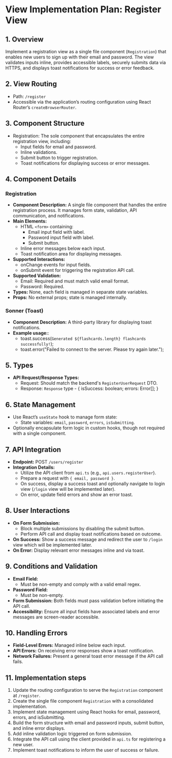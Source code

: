 # View Implementation Plan: Register View

## 1. Overview
Implement a registration view as a single file component (`Registration`) that enables new users to sign up with their email and password. The view validates inputs inline, provides accessible labels, securely submits data via HTTPS, and displays toast notifications for success or error feedback.

## 2. View Routing
- Path: `/register`
- Accessible via the application’s routing configuration using React Router’s `createBrowserRouter`.

## 3. Component Structure
- Registration: The sole component that encapsulates the entire registration view, including:
  - Input fields for email and password.
  - Inline validations.
  - Submit button to trigger registration.
  - Toast notifications for displaying success or error messages.

## 4. Component Details

### Registration
- **Component Description:** A single file component that handles the entire registration process. It manages form state, validation, API communication, and notifications.
- **Main Elements:** 
  - HTML `<form>` containing:
    - Email input field with label.
    - Password input field with label.
    - Submit button.
  - Inline error messages below each input.
  - Toast notification area for displaying messages.
- **Supported Interactions:** 
  - onChange events for input fields.
  - onSubmit event for triggering the registration API call.
- **Supported Validation:**
  - Email: Required and must match valid email format.
  - Password: Required.
- **Types:** None, each field is managed in separate state variables.
- **Props:** No external props; state is managed internally.

### Sonner (Toast)
- **Component Description:** A third-party library for displaying toast notifications.
- **Example usage:**: 
  - toast.success(`Generated ${flashcards.length} flashcards successfully!`);
  - toast.error("Failed to connect to the server. Please try again later.");

## 5. Types
- **API Request/Response Types:**
  - Request: Should match the backend's `RegisterUserRequest` DTO.
  - Response: `Response` type - { isSuccess: boolean; errors: Error[]; }

## 6. State Management
- Use React’s `useState` hook to manage form state:
  - State variables: `email`, `password`, `errors`, `isSubmitting`.
- Optionally encapsulate form logic in custom hooks, though not required with a single component.

## 7. API Integration
- **Endpoint:** POST `/users/register`
- **Integration Details:** 
  - Utilize the API client from `api.ts` (e.g., `api.users.registerUser`).
  - Prepare a request with `{ email, password }`.
  - On success, display a success toast and optionally navigate to login view (`/login` view will be implemented later).
  - On error, update field errors and show an error toast.

## 8. User Interactions
- **On Form Submission:**
  - Block multiple submissions by disabling the submit button.
  - Perform API call and display toast notifications based on outcome.
- **On Success:** Show a success message and redirect the user to `/login` view which will be implemented later.
- **On Error:** Display relevant error messages inline and via toast.

## 9. Conditions and Validation
- **Email Field:**
  - Must be non-empty and comply with a valid email regex.
- **Password Field:**
  - Must be non-empty.
- **Form Submission:** Both fields must pass validation before initiating the API call.
- **Accessibility:** Ensure all input fields have associated labels and error messages are screen-reader accessible.

## 10. Handling Errors
- **Field-Level Errors:** Managed inline below each input.
- **API Errors:** On receiving error responses show a toast notification.
- **Network Failures:** Present a general toast error message if the API call fails.

## 11. Implementation steps
1. Update the routing configuration to serve the `Registration` component at `/register`.
2. Create the single file component `Registration` with a consolidated implementation.
3. Implement state management using React hooks for email, password, errors, and isSubmitting.
4. Build the form structure with email and password inputs, submit button, and inline error displays.
5. Add inline validation logic triggered on form submission.
6. Integrate the API call using the client provided in `api.ts` for registering a new user.
7. Implement toast notifications to inform the user of success or failure.